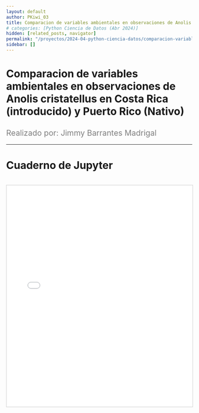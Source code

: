 ```yaml
---
layout: default
author: PKiwi_03
title: Comparacion de variables ambientales en observaciones de Anolis cristatellus en Costa Rica (introducido) y Puerto Rico (Nativo)
# categories: [Python Ciencia de Datos (Abr 2024)]
hidden: [related_posts, navigator]
permalink: "/proyectos/2024-04-python-ciencia-datos/comparacion-variables-ambientales.html"
sidebar: []
---
```


# Comparacion de variables ambientales en observaciones de Anolis cristatellus en Costa Rica (introducido) y Puerto Rico (Nativo)
<h2 style="color: gray; font-weight: normal;">
Realizado por: Jimmy Barrantes Madrigal
</h2>

---

# Cuaderno de Jupyter

<br>

<iframe 
    src="/assets/html/jimy_barrantes.html" 
    width="100%" 
    height="600" 
    style="border: 1px solid #ccc;"
></iframe>
